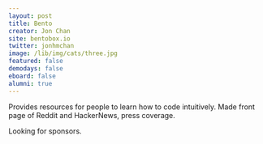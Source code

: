 ```yaml
---
layout: post
title: Bento
creator: Jon Chan
site: bentobox.io
twitter: jonhmchan
image: /lib/img/cats/three.jpg
featured: false
demodays: false
eboard: false
alumni: true
---
```

Provides resources for people to learn how to code intuitively. Made front page of Reddit and HackerNews, press coverage.

Looking for sponsors.